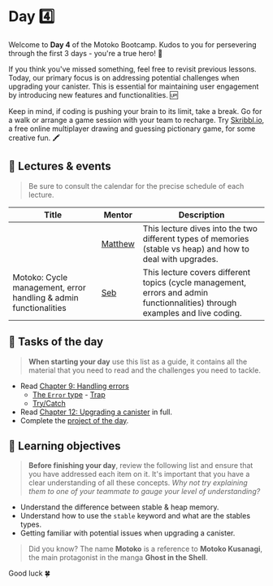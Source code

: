 # Day 4️⃣
Welcome to **Day 4** of the Motoko Bootcamp. Kudos to you for persevering through the first 3 days - you're a true hero! 🦸 <br/>

If you think you've missed something, feel free to revisit previous lessons. Today, our primary focus is on addressing potential challenges when upgrading your canister. This is essential for maintaining user engagement by introducing new features and functionalities. 🆙 <br/>

Keep in mind, if coding is pushing your brain to its limit, take a break. Go for a walk or arrange a game session with your team to recharge. Try <a href="https://skribbl.io/" target="_blank">Skribbl.io</a>, a free online multiplayer drawing and guessing pictionary game, for some creative fun. 🖍️
## 🍿 Lectures & events
> Be sure to consult the calendar for the precise schedule of each lecture.

| Title | Mentor |  Description |
|-----------------|-----------------|-----------------|
|  | <a href="" target="_blank"> Matthew </a> | This lecture dives into the two different types of memories (stable vs heap) and how to deal with upgrades.
| Motoko: Cycle management, error handling & admin functionalities | <a href="https://twitter.com/seb_icp" target="_blank"> Seb </a> | This lecture covers different topics (cycle management, errors and admin functionnalities) through examples and live coding.
##  🧭 Tasks of the day
> **When starting your day** use this list as a guide, it contains all the material that you need to read and the challenges you need to tackle.

- Read [Chapter 9: Handling errors](../../manuals/CHAPTER-9.MD)
    - [The `Error` type](../../manuals/CHAPTER-9.MD#the-error-type)
    - [Trap](../../manuals/CHAPTER-9.MD#trap)
    - [Try/Catch](../../manuals/CHAPTER-9.MD#trycatch)
- Read [Chapter 12: Upgrading a canister](../../manuals/CHAPTER-12.MD) in full.
- Complete the [project of the day](./project/README.MD).

## 🎯 Learning objectives
> **Before finishing your day**, review the following list and ensure that you have addressed each item on it. It's important that you have a clear understanding of all these concepts. <i> Why not try explaining them to one of your teammate to gauge your level of understanding? </i>

- Understand the difference between stable & heap memory.
- Understand how to use the `stable` keyword and what are the stables types.
- Getting familiar with potential issues when upgrading a canister.

> Did you know? The name **Motoko** is a reference to **Motoko Kusanagi**, the main protagonist in the manga **Ghost in the Shell**. 

Good luck 🍀